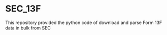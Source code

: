 # SEC_13F
This repository provided the python code of download and parse Form 13F data in bulk from SEC
